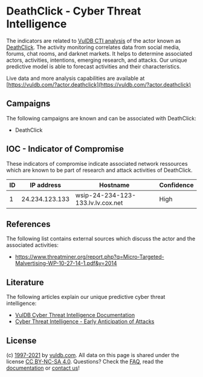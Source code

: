 # DeathClick - Cyber Threat Intelligence

The indicators are related to [VulDB CTI analysis](https://vuldb.com/?doc.cti) of the actor known as [DeathClick](https://vuldb.com/?actor.deathclick). The activity monitoring correlates data from social media, forums, chat rooms, and darknet markets. It helps to determine associated actors, activities, intentions, emerging research, and attacks. Our unique predictive model is able to forecast activities and their characteristics.

Live data and more analysis capabilities are available at [https://vuldb.com/?actor.deathclick](https://vuldb.com/?actor.deathclick)

## Campaigns

The following campaigns are known and can be associated with DeathClick:

* DeathClick

## IOC - Indicator of Compromise

These indicators of compromise indicate associated network ressources which are known to be part of research and attack activities of DeathClick.

ID | IP address | Hostname | Confidence
-- | ---------- | -------- | ----------
1 | 24.234.123.133 | wsip-24-234-123-133.lv.lv.cox.net | High

## References

The following list contains external sources which discuss the actor and the associated activities:

* https://www.threatminer.org/report.php?q=Micro-Targeted-Malvertising-WP-10-27-14-1.pdf&y=2014

## Literature

The following articles explain our unique predictive cyber threat intelligence:

* [VulDB Cyber Threat Intelligence Documentation](https://vuldb.com/?doc.cti)
* [Cyber Threat Intelligence - Early Anticipation of Attacks](https://www.scip.ch/en/?labs.20201022)

## License

(c) [1997-2021](https://vuldb.com/?doc.changelog) by [vuldb.com](https://vuldb.com/?doc.about). All data on this page is shared under the license [CC BY-NC-SA 4.0](https://creativecommons.org/licenses/by-nc-sa/4.0/). Questions? Check the [FAQ](https://vuldb.com/?doc.faq), read the [documentation](https://vuldb.com/?doc) or [contact us](https://vuldb.com/?contact)!
